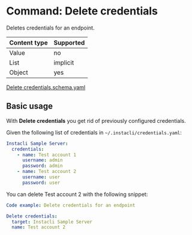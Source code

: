 # Command: Delete credentials

Deletes credentials for an endpoint.

| Content type | Supported |
|--------------|-----------|
| Value        | no        |
| List         | implicit  |
| Object       | yes       |

[Delete credentials.schema.yaml](Delete%20credentials.schema.yaml)

## Basic usage

With **Delete credentials** you get rid of previously configured credentials.

Given the following list of credentials in `~/.instacli/credentials.yaml`:

```yaml file:credentials.yaml
Instacli Sample Server:
  credentials:
    - name: Test account 1
      username: admin
      password: admin
    - name: Test account 2
      username: user
      password: user
```

You can delete Test account 2 with the following snippet:

```yaml instacli
Code example: Delete credentials for an endpoint

Delete credentials:
  target: Instacli Sample Server
  name: Test account 2
```